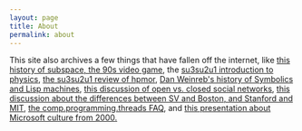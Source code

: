 ```yaml
---
layout: page
title: About
permalink: about
---
```


<p>This site also archives a few things that have fallen off the internet, like <a href="//danluu.com/subspace-history/">this history of subspace, the 90s video game</a>, the <a href="//danluu.com/su3su2u1/physics/">su3su2u1 introduction to physics</a>, <a href="//danluu.com/su3su2u1/hpmor/">the su3su2u1 review of hpmor</a>, <a href="//danluu.com/symbolics-lisp-machines/">Dan Weinreb's history of Symbolics and Lisp machines</a>, <a href="//danluu.com/open-social-networks/">this discussion of open vs. closed social networks</a>, <a href="//danluu.com/mit-stanford/">this discussion about the differences between SV and Boston, and Stanford and MIT</a>, <a href="//danluu.com/threads-faq/">the comp.programming.threads FAQ</a>, and <a href="//danluu.com/microsoft-culture/">this presentation about Microsoft culture from 2000</a><a href="//danluu.com/mcilroy-unix">.</a></p>
